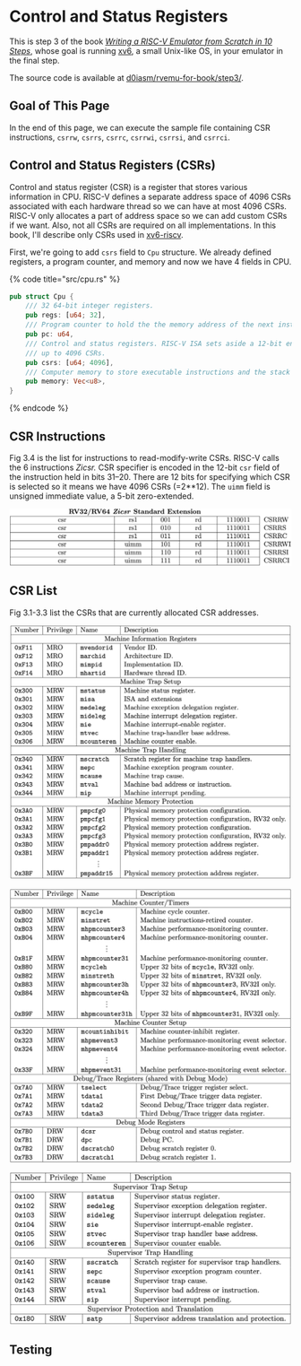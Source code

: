 # Control and Status Registers

This is step 3 of the book [_Writing a RISC-V Emulator from Scratch in 10 Steps_](./), whose goal is running [xv6](https://github.com/mit-pdos/xv6-riscv), a small Unix-like OS, in your emulator in the final step.

The source code is available at [d0iasm/rvemu-for-book/step3/](https://github.com/d0iasm/rvemu-for-book/tree/master/step3).

## Goal of This Page

In the end of this page, we can execute the sample file containing CSR instructions, `csrrw`, `csrrs`, `csrrc`, `csrrwi`, `csrrsi`, and `csrrci`.

## Control and Status Registers \(CSRs\)

Control and status register \(CSR\) is a register that stores various information in CPU. RISC-V defines a separate address space of 4096 CSRs associated with each hardware thread so we can have at most 4096 CSRs. RISC-V only allocates a part of address space so we can add custom CSRs if we want. Also, not all CSRs are required on all implementations. In this book, I'll describe only CSRs used in [xv6-riscv](https://github.com/mit-pdos/xv6-riscv).

First, we're going to add `csrs` field to `Cpu` structure. We already defined registers, a program counter, and memory and now we have 4 fields in CPU.

{% code title="src/cpu.rs" %}
```rust
pub struct Cpu {
    /// 32 64-bit integer registers.
    pub regs: [u64; 32],
    /// Program counter to hold the the memory address of the next instruction that would be executed.
    pub pc: u64,
    /// Control and status registers. RISC-V ISA sets aside a 12-bit encoding space (csr[11:0]) for
    /// up to 4096 CSRs.
    pub csrs: [u64; 4096],
    /// Computer memory to store executable instructions and the stack region.
    pub memory: Vec<u8>,
}
```
{% endcode %}

## CSR Instructions

Fig 3.4 is the list for instructions to read-modify-write CSRs. RISC-V calls the 6 instructions _Zicsr._ CSR specifier is encoded in the 12-bit `csr` field of the instruction held in bits 31–20. There are 12 bits for specifying which CSR is selected so it means we have 4096 CSRs \(=2\*\*12\). The `uimm` field is unsigned immediate value, a 5-bit zero-extended.

![Fig 3.4 RV64Zicsr Instruction Set \(Source: RV32/RV64 Zicsr Standard Extension table in Volume I: Unprivileged ISA\)](.gitbook/assets/rvemubook-csr-instructions.png)

## CSR List

Fig 3.1-3.3 list the CSRs that are currently allocated CSR addresses.

![Fig 3.1 Machine-level CSRs 1 \(Source: Table 2.4: Currently allocated RISC-V machine-level CSR addresses. in Volume II: Privileged Architecture](.gitbook/assets/rvemubook-machine-csr-list.png)

![Fig 3.2 Machine-level CSRs 2 \(Source: Table 2.5: Currently allocated RISC-V machine-level CSR addresses. in Volume II: Privileged Architecture](.gitbook/assets/rvemu-machine-csr-list-2.png)

![Fig 3.3 Supervisor-level CSRs \(Source: Table 2.3: Currently allocated RISC-V supervisor-level CSR addresses. in Volume II: Privileged Architecture\)](.gitbook/assets/rvemubook-supervisor-csr-list.png)

## Testing

